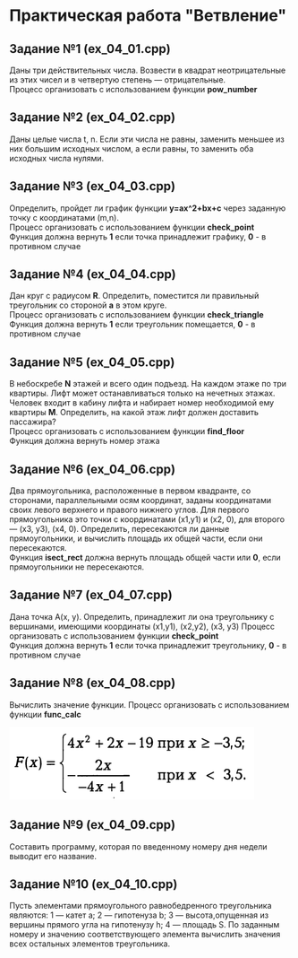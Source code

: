 # Практическая работа "Ветвление"

## Задание №1 (ex_04_01.cpp)
Даны три действительных числа. Возвести в квадрат неотрицательные из этих чисел и в четвертую степень — отрицательные.<br>
Процесс организовать с использованием функции **pow_number**

## Задание №2 (ex_04_02.cpp)
Даны целые числа t, n. Если эти числа не равны, заменить меньшее из них большим исходных числом, а если равны, то заменить оба исходных числа нулями.  

## Задание №3 (ex_04_03.cpp)
Определить, пройдет ли график функции **y=ax^2+bx+c** через заданную точку с координатами (m,n).<br>
Процесс организовать с использованием функции **check_point** <br> 
Функция должна вернуть **1** если точка принадлежит графику, **0** - в противном случае

## Задание №4 (ex_04_04.cpp)
Дан круг с радиусом **R**. Определить, поместится ли правильный треугольник со стороной **a** в этом круге.<br>
Процесс организовать с использованием функции **check_triangle** <br> 
Функция должна вернуть **1** если треугольник помещается, **0** - в противном случае


## Задание №5 (ex_04_05.cpp)
В небоскребе **N** этажей и всего один подъезд. На каждом этаже по три квартиры.
Лифт может останавливаться только на нечетных этажах. Человек входит в кабину лифта и набирает номер необходимой ему квартиры **М**. 
Определить, на какой этаж лифт должен доставить пассажира?<br>
Процесс организовать с использованием функции **find_floor** <br> 
Функция должна вернуть номер этажа

## Задание №6 (ex_04_06.cpp)
Два прямоугольника, расположенные в первом квадранте, со сторонами, параллельными осям координат, заданы координатами своих левого верхнего и правого нижнего углов. Для первого прямоугольника это точки с координатами (х1,y1) и (х2, 0), для второго — (х3, у3), (х4, 0). Определить, пересекаются ли данные прямоугольники, и вычислить площадь их общей части, если они пересекаются.<br>
Функция **isect_rect** должна вернуть площадь общей части или **0**, если прямоугольники не пересекаются.

## Задание №7 (ex_04_07.cpp)
Дана точка А(х, у). Определить, принадлежит ли она треугольнику с вершинами, имеющими координаты (x1,y1), (x2,y2), (х3, y3)
Процесс организовать с использованием функции **check_point** <br> 
Функция должна вернуть **1** если точка принадлежит треугольнику, **0** - в противном случае

## Задание №8 (ex_04_08.cpp)
Вычислить значение функции. Процесс организовать с использованием функции **func_calc** 

![Image alt](ex_04_01.png)



## Задание №9 (ex_04_09.cpp)
Составить программу, которая по введенному номеру дня недели выводит его название.

## Задание №10 (ex_04_10.cpp)

Пусть элементами прямоугольного равнобедренного треугольника являются: 1 — катет а; 2 — гипотенуза b; 3 — высота,опущенная из вершины прямого угла на гипотенузу h; 
4 — площадь S. По заданным номеру и значению соответствующего элемента вычислить значения всех остальных элементов треугольника.
